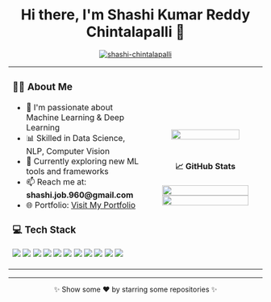<h1 align="center">Hi there, I'm Shashi Kumar Reddy Chintalapalli 👋</h1>

<p align="center">
  <a href="https://github.com/shashi-chintalapalli"><img src="https://komarev.com/ghpvc/?username=shashi-chintalapalli&label=Profile%20views&color=0e75b6&style=flat" alt="shashi-chintalapalli" /></a>
</p>

<table>
  <tr>
    <td width="55%">
      <h3>👨‍💻 About Me</h3>
      <ul>
        <li>🔭 I'm passionate about Machine Learning & Deep Learning</li>
        <li>📊 Skilled in Data Science, NLP, Computer Vision</li>
        <li>🌱 Currently exploring new ML tools and frameworks</li>
        <li>📫 Reach me at: <b>shashi.job.960@gmail.com</b></li>
        <li>🌐 Portfolio: <a href="https://your-portfolio-link.com" target="_blank">Visit My Portfolio</a></li>
      </ul>
      <h3>💻 Tech Stack</h3>
      <p>
        <img src="https://img.shields.io/badge/Python-3776AB?style=flat&logo=python&logoColor=white" />
        <img src="https://img.shields.io/badge/TensorFlow-FF6F00?style=flat&logo=tensorflow&logoColor=white" />
        <img src="https://img.shields.io/badge/PyTorch-EE4C2C?style=flat&logo=pytorch&logoColor=white" />
        <img src="https://img.shields.io/badge/OpenCV-5C3EE8?style=flat&logo=opencv&logoColor=white" />
        <img src="https://img.shields.io/badge/Scikit Learn-F7931E?style=flat&logo=scikit-learn&logoColor=white" />
        <img src="https://img.shields.io/badge/Pandas-150458?style=flat&logo=pandas&logoColor=white" />
        <img src="https://img.shields.io/badge/Numpy-013243?style=flat&logo=numpy&logoColor=white" />
        <img src="https://img.shields.io/badge/PowerBI-F2C811?style=flat&logo=powerbi&logoColor=black" />
        <img src="https://img.shields.io/badge/MySQL-005C84?style=flat&logo=mysql&logoColor=white" />
        <img src="https://img.shields.io/badge/GitHub-181717?style=flat&logo=github&logoColor=white" />
        <img src="https://img.shields.io/badge/Google Colab-F9AB00?style=flat&logo=googlecolab&logoColor=white" />
      </p>
    </td>
    <td width="45%" align="center">
      <img src="https://cdni.iconscout.com/illustration/premium/thumb/developer-5529016-4606516.png" width="80%" />
      <br><br>
      <h4>📈 GitHub Stats</h4>
      <img src="https://github-readme-stats.vercel.app/api?username=shashi-chintalapalli&show_icons=true&theme=dark" width="90%"/>
      <img src="https://github-readme-stats.vercel.app/api/top-langs/?username=shashi-chintalapalli&layout=compact&theme=dark" width="90%"/>
    </td>
  </tr>
</table>

---

<p align="center">✨ Show some ❤️ by starring some repositories ✨</p>
